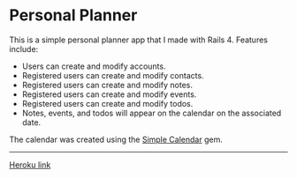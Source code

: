 # Personal Planner

This is a simple personal planner app that I made with Rails 4. Features include:

* Users can create and modify accounts.
* Registered users can create and modify contacts.
* Registered users can create and modify notes.
* Registered users can create and modify events.
* Registered users can create and modify todos.
* Notes, events, and todos will appear on the calendar on the associated date.

The calendar was created using the [Simple Calendar](https://github.com/excid3/simple_calendar) gem.

-----
[Heroku link](https://rg-personal-planner.herokuapp.com/)
